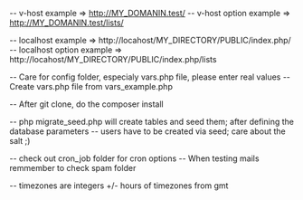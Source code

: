 -- v-host example => http://MY_DOMANIN.test/
-- v-host option example => http://MY_DOMANIN.test/lists/

-- localhost example => http://locahost/MY_DIRECTORY/PUBLIC/index.php/
-- localhost option example => http://locahost/MY_DIRECTORY/PUBLIC/index.php/lists


-- Care for config folder, especialy vars.php file, please enter real values
-- Create vars.php file from vars_example.php

-- After git clone, do the composer install

-- php migrate_seed.php will create tables and seed them; after defining the database parameters
-- users have to be created via seed; care about the salt ;)

-- check out cron_job folder for cron options
-- When testing mails remmember to check spam folder

-- timezones are integers +/- hours of timezones from gmt